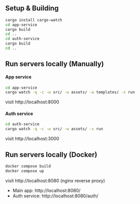## Setup & Building
```bash
cargo install cargo-watch
cd app-service
cargo build
cd ..
cd auth-service
cargo build
cd ..
```

## Run servers locally (Manually)
#### App service
```bash
cd app-service
cargo watch -q -c -w src/ -w assets/ -w templates/ -x run
```

visit http://localhost:8000

#### Auth service
```bash
cd auth-service
cargo watch -q -c -w src/ -w assets/ -x run
```

visit http://localhost:3000

## Run servers locally (Docker)
```bash
docker compose build
docker compose up
```

visit http://localhost:8080 (nginx reverse proxy)
- Main app: http://localhost:8080/
- Auth service: http://localhost:8080/auth/